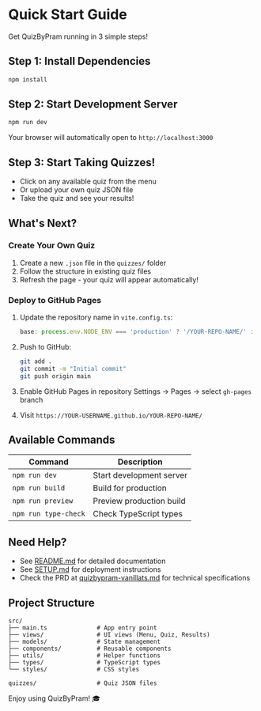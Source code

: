 # Quick Start Guide

Get QuizByPram running in 3 simple steps!

## Step 1: Install Dependencies

```bash
npm install
```

## Step 2: Start Development Server

```bash
npm run dev
```

Your browser will automatically open to `http://localhost:3000`

## Step 3: Start Taking Quizzes!

- Click on any available quiz from the menu
- Or upload your own quiz JSON file
- Take the quiz and see your results!

## What's Next?

### Create Your Own Quiz

1. Create a new `.json` file in the `quizzes/` folder
2. Follow the structure in existing quiz files
3. Refresh the page - your quiz will appear automatically!

### Deploy to GitHub Pages

1. Update the repository name in `vite.config.ts`:
   ```typescript
   base: process.env.NODE_ENV === 'production' ? '/YOUR-REPO-NAME/' : '/',
   ```

2. Push to GitHub:
   ```bash
   git add .
   git commit -m "Initial commit"
   git push origin main
   ```

3. Enable GitHub Pages in repository Settings → Pages → select `gh-pages` branch

4. Visit `https://YOUR-USERNAME.github.io/YOUR-REPO-NAME/`

## Available Commands

| Command | Description |
|---------|-------------|
| `npm run dev` | Start development server |
| `npm run build` | Build for production |
| `npm run preview` | Preview production build |
| `npm run type-check` | Check TypeScript types |

## Need Help?

- See [README.md](README.md) for detailed documentation
- See [SETUP.md](SETUP.md) for deployment instructions
- Check the PRD at [quizbypram-vanillats.md](quizbypram-vanillats.md) for technical specifications

## Project Structure

```
src/
├── main.ts              # App entry point
├── views/               # UI views (Menu, Quiz, Results)
├── models/              # State management
├── components/          # Reusable components
├── utils/               # Helper functions
├── types/               # TypeScript types
└── styles/              # CSS styles

quizzes/                 # Quiz JSON files
```

Enjoy using QuizByPram! 🎓

